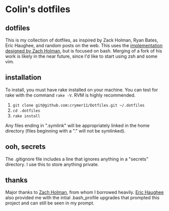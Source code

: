 # Colin's dotfiles

## dotfiles

This is my collection of dotfiles, as inspired by Zack Holman, Ryan Bates, Eric Haughee, and random posts on the web. This uses the [implementation designed by Zach Holman](https://github.com/holman/dotfiles), but is focused on bash. Merging of a fork of his work is likely in the near future, since I'd like to start using zsh and some vim.

## installation

To install, you must have rake installed on your machine. You can test for rake with the command `rake -V`. RVM is highly recommended.

  1. `git clone git@github.com:crymer11/Dotfiles.git ~/.dotfiles`
  2. `cd .dotfiles`
  3. `rake install`

Any files ending in ".symlink" will be appropriately linked in the home directory (files beginning with a "." will not be symlinked).

## ooh, secrets

The .gitignore file includes a line that ignores anything in a "secrets" directory. I use this to store anything private.

## thanks

Major thanks to [Zach Holman](https://github.com/holman/), from whom I borrowed heavily. [Eric Haughee](https://github.com/ehaughee) also provided me with the intial .bash_profile upgrades that prompted this project and can still be seen in my prompt.